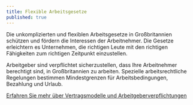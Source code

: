 ```yaml
---
title: Flexible Arbeitsgesetze
published: true
---
```


Die unkomplizierten und flexiblen Arbeitsgesetze in Großbritannien schützen und fördern die Interessen der Arbeitnehmer. Die Gesetze erleichtern es Unternehmen, die richtigen Leute mit den richtigen Fähigkeiten zum richtigen Zeitpunkt einzustellen.

Arbeitgeber sind verpflichtet sicherzustellen, dass Ihre Arbeitnehmer berechtigt sind, in Großbritannien zu arbeiten. Spezielle arbeitsrechtliche Regelungen bestimmen Mindestgrenzen für Arbeitsbedingungen, Bezahlung und Urlaub.

[Erfahren Sie mehr über Vertragsmodelle und Arbeitgeberverpflichtungen](https://www.gov.uk/contract-types-and-employer-responsibilities/overview)
